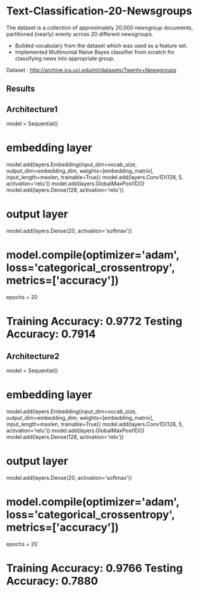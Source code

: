 # Text-Classification-20-Newsgroups

The dataset is a collection of approximately 20,000 newsgroup documents, partitioned (nearly) evenly across 20 different newsgroups.

* Builded vocabulary from the dataset which was used as a feature set.
* Implemented Multinomial Naive Bayes classifier from scratch for classifying news into appropriate group.

Dataset : http://archive.ics.uci.edu/ml/datasets/Twenty+Newsgroups

## Results

Architecture1
------------------------------------------------------
model = Sequential()
# embedding layer
model.add(layers.Embedding(input_dim=vocab_size,
                           output_dim=embedding_dim,
                           weights=[embedding_matrix],
                           input_length=maxlen,
                           trainable=True))
model.add(layers.Conv1D(128, 5, activation='relu'))
model.add(layers.GlobalMaxPool1D())
model.add(layers.Dense(128, activation='relu'))
# output layer
model.add(layers.Dense(20, activation='softmax'))

model.compile(optimizer='adam',
              loss='categorical_crossentropy',
              metrics=['accuracy'])
======================================================
epochs = 20

Training Accuracy: 0.9772
Testing Accuracy:  0.7914
======================================================

Architecture2
------------------------------------------------------
model = Sequential()
# embedding layer
model.add(layers.Embedding(input_dim=vocab_size,
                           output_dim=embedding_dim,
                           weights=[embedding_matrix],
                           input_length=maxlen,
                           trainable=True))
model.add(layers.Conv1D(128, 5, activation='relu'))
model.add(layers.GlobalMaxPool1D())
model.add(layers.Dense(128, activation='relu'))
# output layer
model.add(layers.Dense(20, activation='softmax'))

model.compile(optimizer='adam',
              loss='categorical_crossentropy',
              metrics=['accuracy'])
======================================================
epochs = 20

Training Accuracy: 0.9766
Testing Accuracy:  0.7880
======================================================
